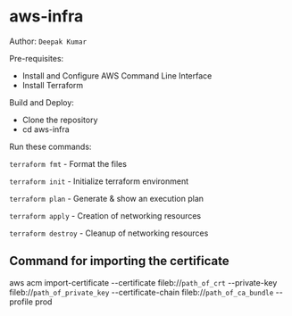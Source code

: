 # aws-infra

Author:  `Deepak Kumar`

Pre-requisites:
- Install and Configure AWS Command Line Interface
- Install Terraform


Build and Deploy:
- Clone the repository
- cd aws-infra


Run these commands:


`terraform fmt` - Format the files

`terraform init` - Initialize terraform environment

`terraform plan` - Generate & show an execution plan

`terraform apply` - Creation of networking resources

`terraform destroy` - Cleanup of networking resources


##  Command for importing the certificate 


aws acm import-certificate  --certificate fileb://`path_of_crt` --private-key fileb://`path_of_private_key` --certificate-chain fileb://`path_of_ca_bundle` --profile prod 
